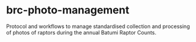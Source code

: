 # brc-photo-management
Protocol and workflows to manage standardised collection and processing of photos of raptors during the annual Batumi Raptor Counts.
